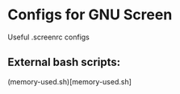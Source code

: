 # Configs for GNU Screen 
Useful .screenrc configs

## External bash scripts:
(memory-used.sh)[memory-used.sh]
